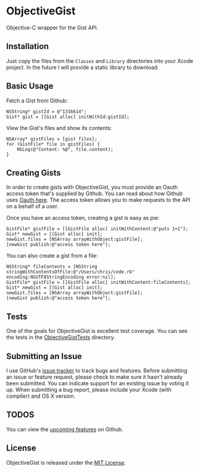 # ObjectiveGist

Objective-C wrapper for the Gist API.

## Installation

Just copy the files from the `Classes` and `Library` directories into your Xcode project. In the future I will provide a static library to download.

## Basic Usage

Fetch a Gist from Github:

    NSString* gistId = @"1316614";
    Gist* gist = [[Gist alloc] initWithId:gistId];

View the Gist's files and show its contents:

    NSArray* gistFiles = [gist files];
    for (GistFile* file in gistFiles) {
        NSLog(@"Content: %@", file.content);
    }

## Creating Gists

In order to create gists with ObjectiveGist, you must provide an Oauth access token that's supplied by Github. You can read about how Github uses [Oauth here][oauth]. The access token allows you to make requests to the API on a behalf of a user.

Once you have an access token, creating a gist is easy as pie:

    GistFile* gistFile = [[GistFile alloc] initWithContent:@"puts 1+1"];
    Gist* newGist = [[Gist alloc] init];
    newGist.files = [NSArray arrayWithObject:gistFile];
    [newGist publish:@"access token here"];

You can also create a gist from a file:

    NSString* fileContents = [NSString stringWithContentsOfFile:@"/Users/chris/code.rb" encoding:NSUTF8StringEncoding error:nil];
    GistFile* gistFile = [[GistFile alloc] initWithContent:fileContents];
    Gist* newGist = [[Gist alloc] init];
    newGist.files = [NSArray arrayWithObject:gistFile];
    [newGist publish:@"access token here"];

## Tests

One of the goals for ObjectiveGist is excellent test coverage. You can see the tests in the [ObjectiveGistTests][tests] directory.

## Submitting an Issue

I use GitHub's [issue tracker][issues] to track bugs and features. Before submitting an issue or feature request, please check to make sure it hasn't already been submitted. You can indicate support for an existing issue by voting it up. When submitting a bug report, please include your Xcode (with compiler) and OS X version.

## TODOS

You can view the [upcoming features][features] on Github.

## License

ObjectiveGist is released under the [MIT License][license].

[issues]:https://github.com/chrisledet/ObjectiveGist/issues
[features]:https://github.com/chrisledet/ObjectiveGist/issues?labels=Features&sort=created&direction=desc&state=open&page=1
[license]:https://github.com/chrisledet/ObjectiveGist/blob/master/LICENSE
[tests]:https://github.com/chrisledet/ObjectiveGist/tree/master/ObjectiveGistTests
[oauth]:http://developer.github.com/v3/oauth/